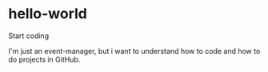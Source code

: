 # hello-world

Start coding

I'm just an event-manager, but i want to understand how to code and how to do projects in GitHub.
